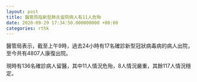 ```yaml
---
layout: post
title: 醫管局指新型肺炎留院病人有11人危殆
date: 2020-09-29 17:34:50.000000000 +08:00
categories: rthk
---
```


醫管局表示，截至上午9時，過去24小時有17名確診新型冠狀病毒病的病人出院，至今共有4807人康復出院。

現時有136名確診病人留醫，其中11人情況危殆，8人情況嚴重，其餘117人情況穩定。

